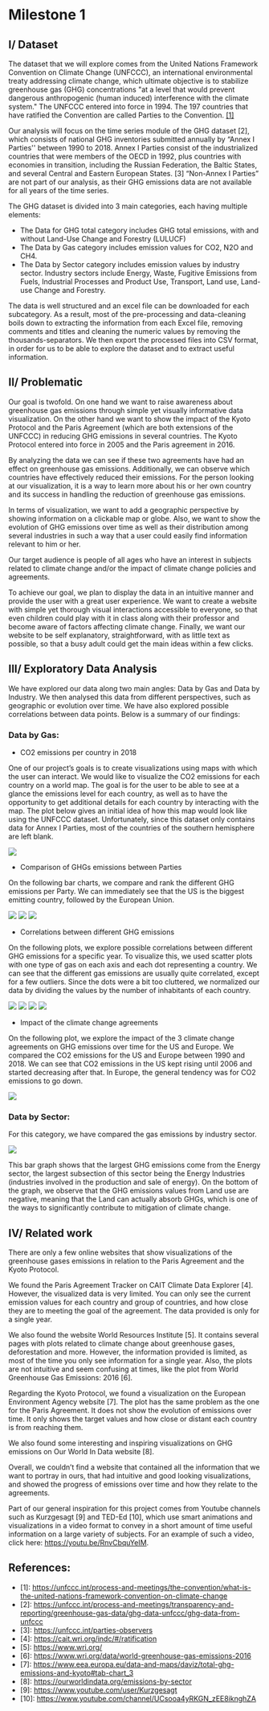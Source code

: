 # Milestone 1
## I/ Dataset 

The dataset that we will explore comes from the United Nations Framework Convention on Climate Change (UNFCCC), an international environmental treaty addressing climate change, which ultimate objective is to stabilize greenhouse gas (GHG) concentrations "at a level that would prevent dangerous anthropogenic (human induced) interference with the climate system." The UNFCCC entered into force in 1994. The 197 countries that have ratified the Convention are called Parties to the Convention. [[1]](#references)

Our analysis will focus on the time series module of the GHG dataset [2], which consists of national GHG inventories submitted annually by “Annex I Parties'' between 1990 to 2018.  Annex I Parties consist of the industrialized countries that were members of the OECD in 1992, plus countries with economies in transition, including the Russian Federation, the Baltic States, and several Central and Eastern European States. [3] “Non-Annex I Parties” are not part of our analysis, as their GHG emissions data are not available for all years of the time series. 

The GHG dataset is divided into 3 main categories, each having multiple elements:
- The Data for GHG total category includes GHG total emissions, with and without Land-Use Change and Forestry (LULUCF)
- The Data by Gas category includes emission values for CO2, N2O and CH4.
- The Data by Sector category includes emission values by industry sector. Industry sectors include Energy, Waste, Fugitive Emissions from Fuels, Industrial Processes and Product Use, Transport, Land use, Land-use Change and Forestry.

The data is well structured and an excel file can be downloaded for each subcategory. As a result, most of the pre-processing and data-cleaning boils down to extracting the information from each Excel file, removing comments and titles and cleaning the numeric values by removing the thousands-separators. We then export the processed files into CSV format, in order for us to be able to explore the dataset and to extract useful information.


## II/ Problematic

Our goal is twofold. On one hand we want to raise awareness about greenhouse gas emissions through simple yet visually informative data visualization. On the other hand we want to show the impact of the Kyoto Protocol and the Paris Agreement (which are both extensions of the UNFCCC) in reducing GHG emissions in several countries. The Kyoto Protocol entered into force in 2005 and the Paris agreement in 2016.

By analyzing the data we can see if these two agreements have had an effect on greenhouse gas emissions. Additionally, we can observe which countries have effectively reduced their emissions. For the person looking at our visualization, it is a way to learn more about his or her own country and its success in handling the reduction of greenhouse gas emissions.

In terms of visualization, we want to add a geographic perspective by showing information on a clickable map or globe. Also, we want to show the evolution of GHG emissions over time as well as their distribution among several industries in such a way that a user could easily find information relevant to him or her.

Our target audience is people of all ages who have an interest in subjects related to climate change and/or the impact of climate change policies and agreements.

To achieve our goal, we plan to display the data in an intuitive manner and provide the user with a great user experience. We want to create a website with simple yet thorough visual interactions accessible to everyone, so that even children could play with it in class along with their professor and become aware of factors affecting climate change. Finally, we want our website to be self explanatory, straightforward, with as little text as possible, so that a busy adult could get the main ideas within a few clicks.

## III/ Exploratory Data Analysis

We have explored our data along two main angles: Data by Gas and Data by Industry. We then analysed this data from different perspectives, such as geographic or evolution over time. We have also explored possible correlations between data points. Below is a summary of our findings: 

### Data by Gas:

- CO2 emissions per country in 2018

One of our project’s goals is to create visualizations using maps with which the user can interact. We would like to visualize the CO2 emissions for each country on a world map. The goal is for the user to be able to see at a glance the emissions level for each country, as well as to have the opportunity to get additional details for each country by interacting with the map. The plot below gives an initial idea of how this map would look like using the UNFCCC dataset. Unfortunately, since this dataset only contains data for Annex I Parties, most of the countries of the southern hemisphere are left blank.

![](images/map.png)

- Comparison of GHGs emissions between Parties

On the following bar charts, we compare and rank the different GHG emissions per Party. We can immediately see that the US is the biggest emitting country, followed by the European Union. 

![](images/CH4_emission_per_region_2018_cropped.png)
![](images/CO2_emission_per_region_2018_cropped.png)
![](images/N2O_emission_per_region_2018_cropped.png)

-  Correlations between different GHG emissions

On the following plots, we explore possible correlations between different GHG emissions for a specific year. To visualize this, we used scatter plots with one type of gas on each axis and each dot representing a country. We can see that the different gas emissions are usually quite correlated, except for a few outliers. Since the dots were a bit too cluttered, we normalized our data by dividing the values by the number of inhabitants of each country.

![](images/CH₄_emission_with_respect_to_CO₂_emission.png)
![](images/CH₄_emission_with_respect_to_CO₂_emission_(per_habitant).png)
![](images/N₂O_emission_with_respect_to_CO₂_emission.png)
![](images/N₂O_emission_with_respect_to_CO₂_emission_(per_habitant).png)

- Impact of the climate change agreements

On the following plot, we explore the impact of the 3 climate change agreements on GHG emissions over time for the US and Europe. We compared the CO2 emissions for the US and Europe between 1990 and 2018. We can see that CO2 emissions in the US kept rising until 2006 and started decreasing after that. In Europe, the general tendency was for CO2 emissions to go down.

![](images/United_States_of_America_and_Europe_Co2.png)


### Data by Sector:

For this category, we have compared the gas emissions by industry sector.

![](images/GHG_emissions_per_sector.png)

This bar graph shows that the largest GHG emissions come from the Energy sector, the largest subsection of this sector being the Energy Industries (industries involved in the production and sale of energy). 
On the bottom of the graph, we observe that the GHG emissions values from Land use are negative, meaning that the Land can actually absorb GHGs, which is one of the ways to significantly contribute to mitigation of climate change.


## IV/ Related work 

There are only a few online websites that show visualizations of the greenhouse gases emissions in relation to the Paris Agreement and the Kyoto Protocol.

We found the Paris Agreement Tracker on CAIT Climate Data Explorer [4]. However, the visualized data is very limited. You can only see the current emission values for each country and group of countries, and how close they are to meeting the goal of the agreement. The data provided is only for a single year.

We also found the website World Resources Institute [5]. It contains several pages with plots related to climate change about greenhouse gases, deforestation and more. However, the information provided is limited, as most of the time you only see information for a single year. Also, the plots are not intuitive and seem confusing at times, like the plot from World Greenhouse Gas Emissions: 2016 [6].

Regarding the Kyoto Protocol, we found a visualization on the European Environment Agency website [7]. The plot has the same problem as the one for the Paris Agreement. It does not show the evolution of emissions over time. It only shows the target values and how close or distant each country is from reaching them.

We also found some interesting and inspiring visualizations on GHG emissions on Our World In Data website [8].

Overall, we couldn’t find a website that contained all the information that we want to portray in ours, that had intuitive and good looking visualizations, and showed the progress of emissions over time and how they relate to the agreements.

Part of our general inspiration for this project comes from Youtube channels such as Kurzgesagt [9] and TED-Ed [10], which use smart animations and visualizations in a video format to convey in a short amount of time useful information on a large variety of subjects. For an example of such a video, click here: https://youtu.be/RnvCbquYeIM. 

## References:
- \[1\]: https://unfccc.int/process-and-meetings/the-convention/what-is-the-united-nations-framework-convention-on-climate-change
- \[2\]:  https://unfccc.int/process-and-meetings/transparency-and-reporting/greenhouse-gas-data/ghg-data-unfccc/ghg-data-from-unfccc
- \[3\]: https://unfccc.int/parties-observers
- \[4\]: https://cait.wri.org/indc/#/ratification
- \[5\]: https://www.wri.org/ 
- \[6\]: https://www.wri.org/data/world-greenhouse-gas-emissions-2016
- \[7\]: https://www.eea.europa.eu/data-and-maps/daviz/total-ghg-emissions-and-kyoto#tab-chart_3 
- \[8\]: https://ourworldindata.org/emissions-by-sector
- \[9\]: https://www.youtube.com/user/Kurzgesagt 
- \[10\]: https://www.youtube.com/channel/UCsooa4yRKGN_zEE8iknghZA 


